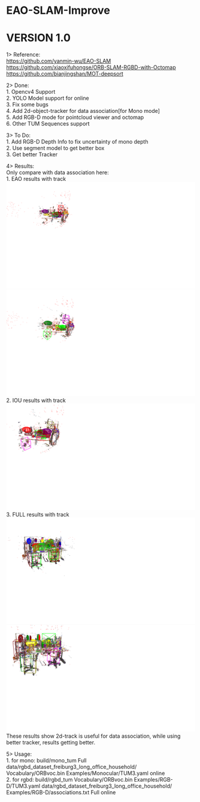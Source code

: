# EAO-SLAM-Improve 
# VERSION 1.0 
1> Reference: \
                  https://github.com/yanmin-wu/EAO-SLAM \
                  https://github.com/xiaoxifuhongse/ORB-SLAM-RGBD-with-Octomap \
                  https://github.com/bianjingshan/MOT-deepsort 
              
2> Done:  \
            1. Opencv4 Support \
            2. YOLO Model support for online \
            3. Fix some bugs \
            4. Add 2d-object-tracker for data association[for Mono mode] \
            5. Add RGB-D mode for pointcloud viewer and octomap \
            6. Other TUM Sequences support

3> To Do: \
            1. Add RGB-D Depth Info to fix uncertainty of mono depth \
            2. Use segment model to get better box \
            3. Get better Tracker 
          
          
4> Results: \
            Only compare with data association here: \
            1. EAO results with track 
            ![EAO-Only](https://github.com/Be997398715/EAO-SLAM-Improve/blob/v1.0/EAO-SLAM-master-improve/figures/EAO-only.png)
            ![EAO-With-Track](https://github.com/Be997398715/EAO-SLAM-Improve/blob/v1.0/EAO-SLAM-master-improve/figures/eao-with-track.png) 
            2. IOU results with track 
            ![Iou-With-Track](https://github.com/Be997398715/EAO-SLAM-Improve/blob/v1.0/EAO-SLAM-master-improve/figures/iou-with-track.png) 
            3. FULL results with track 
            ![Full-Only](https://github.com/Be997398715/EAO-SLAM-Improve/blob/v1.0/EAO-SLAM-master-improve/figures/full.png)
            ![Full-With-Track](https://github.com/Be997398715/EAO-SLAM-Improve/blob/v1.0/EAO-SLAM-master-improve/figures/full-with-track.png) 
            These results show 2d-track is useful for data association, while using better tracker, results getting better.
            
            


5> Usage: \
            1. for mono: build/mono_tum Full data/rgbd_dataset_freiburg3_long_office_household/ Vocabulary/ORBvoc.bin Examples/Monocular/TUM3.yaml online  \
            2. for rgbd: build/rgbd_tum Vocabulary/ORBvoc.bin Examples/RGB-D/TUM3.yaml data/rgbd_dataset_freiburg3_long_office_household/ Examples/RGB-D/associations.txt Full online   

          
          
